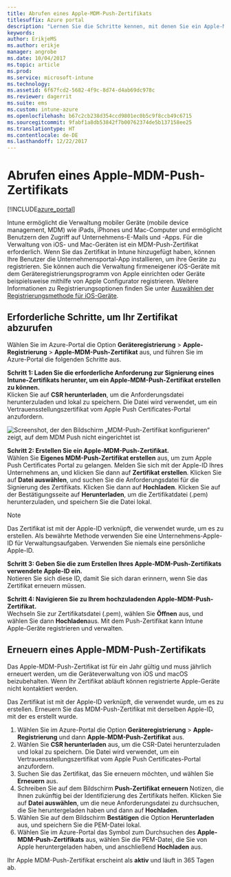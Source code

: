 ```yaml
---
title: Abrufen eines Apple-MDM-Push-Zertifikats
titlesuffix: Azure portal
description: "Lernen Sie die Schritte kennen, mit denen Sie ein Apple-MDM-Push-Zertifikat zum Verwalten von iOS-Geräten mit Intune abrufen.\""
keywords: 
author: ErikjeMS
ms.author: erikje
manager: angrobe
ms.date: 10/04/2017
ms.topic: article
ms.prod: 
ms.service: microsoft-intune
ms.technology: 
ms.assetid: 6f67fcd2-5682-4f9c-8d74-d4ab69dc978c
ms.reviewer: dagerrit
ms.suite: ems
ms.custom: intune-azure
ms.openlocfilehash: b67c2cb238d354ccd9801ec0b5c9f8ccb49c6715
ms.sourcegitcommit: 9fabf1a8db53842f7b00762374de5b137158ee25
ms.translationtype: HT
ms.contentlocale: de-DE
ms.lasthandoff: 12/22/2017
---
```

# <a name="get-an-apple-mdm-push-certificate"></a>Abrufen eines Apple-MDM-Push-Zertifikats

[!INCLUDE[azure_portal](./includes/azure_portal.md)]

Intune ermöglicht die Verwaltung mobiler Geräte (mobile device management, MDM) wie iPads, iPhones und Mac-Computer und ermöglicht Benutzern den Zugriff auf Unternehmens-E-Mails und -Apps. Für die Verwaltung von iOS- und Mac-Geräten ist ein MDM-Push-Zertifikat erforderlich. Wenn Sie das Zertifikat in Intune hinzugefügt haben, können Ihre Benutzer die Unternehmensportal-App installieren, um ihre Geräte zu registrieren. Sie können auch die Verwaltung firmeneigener iOS-Geräte mit dem Geräteregistrierungsprogramm von Apple einrichten oder Geräte beispielsweise mithilfe von Apple Configurator registrieren. Weitere Informationen zu Registrierungsoptionen finden Sie unter [Auswählen der Registrierungsmethode für iOS-Geräte](enrollment-method-choose-ios.md).

## <a name="steps-to-get-your-certificate"></a>Erforderliche Schritte, um Ihr Zertifikat abzurufen
Wählen Sie im Azure-Portal die Option **Geräteregistrierung** > **Apple-Registrierung** > **Apple-MDM-Push-Zertifikat** aus, und führen Sie im Azure-Portal die folgenden Schritte aus.

**Schritt 1: Laden Sie die erforderliche Anforderung zur Signierung eines Intune-Zertifikats herunter, um ein Apple-MDM-Push-Zertifikat erstellen zu können.**<br>
Klicken Sie auf **CSR herunterladen**, um die Anforderungsdatei herunterzuladen und lokal zu speichern. Die Datei wird verwendet, um ein Vertrauensstellungszertifikat vom Apple Push Certificates-Portal anzufordern.

  ![Screenshot, der den Bildschirm „MDM-Push-Zertifikat konfigurieren“ zeigt, auf dem MDM Push nicht eingerichtet ist](./media/create-mdm-push-certificate.png)

**Schritt 2: Erstellen Sie ein Apple-MDM-Push-Zertifikat.**<br>
Wählen Sie **Eigenes MDM-Push-Zertifikat erstellen** aus, um zum Apple Push Certificates Portal zu gelangen. Melden Sie sich mit der Apple-ID Ihres Unternehmens an, und klicken Sie dann auf **Zertifikat erstellen**. Klicken Sie auf **Datei auswählen**, und suchen Sie die Anforderungsdatei für die Signierung des Zertifikats. Klicken Sie dann auf **Hochladen**. Klicken Sie auf der Bestätigungsseite auf **Herunterladen**, um die Zertifikatdatei (.pem) herunterzuladen, und speichern Sie die Datei lokal.

> [!NOTE]
> Das Zertifikat ist mit der Apple-ID verknüpft, die verwendet wurde, um es zu erstellen. Als bewährte Methode verwenden Sie eine Unternehmens-Apple-ID für Verwaltungsaufgaben. Verwenden Sie niemals eine persönliche Apple-ID.

**Schritt 3: Geben Sie die zum Erstellen Ihres Apple-MDM-Push-Zertifikats verwendete Apple-ID ein.**<br>
Notieren Sie sich diese ID, damit Sie sich daran erinnern, wenn Sie das Zertifikat erneuern müssen.

**Schritt 4: Navigieren Sie zu Ihrem hochzuladenden Apple-MDM-Push-Zertifikat.**<br>
Wechseln Sie zur Zertifikatsdatei (.pem), wählen Sie **Öffnen** aus, und wählen Sie dann **Hochladen**aus. Mit dem Push-Zertifikat kann Intune Apple-Geräte registrieren und verwalten.

## <a name="renew-apple-mdm-push-certificate"></a>Erneuern eines Apple-MDM-Push-Zertifikats
Das Apple-MDM-Push-Zertifikat ist für ein Jahr gültig und muss jährlich erneuert werden, um die Geräteverwaltung von iOS und macOS beizubehalten. Wenn Ihr Zertifikat abläuft können registrierte Apple-Geräte nicht kontaktiert werden.

Das Zertifikat ist mit der Apple-ID verknüpft, die verwendet wurde, um es zu erstellen. Erneuern Sie das MDM-Push-Zertifikat mit derselben Apple-ID, mit der es erstellt wurde.

1. Wählen Sie im Azure-Portal die Option **Geräteregistrierung** > **Apple-Registrierung** und dann **Apple-MDM-Push-Zertifikat** aus.
2. Wählen Sie **CSR herunterladen** aus, um die CSR-Datei herunterzuladen und lokal zu speichern. Die Datei wird verwendet, um ein Vertrauensstellungszertifikat vom Apple Push Certificates-Portal anzufordern.
3. Suchen Sie das Zertifikat, das Sie erneuern möchten, und wählen Sie **Erneuern** aus.
4. Schreiben Sie auf dem Bildschirm **Push-Zertifikat erneuern** Notizen, die Ihnen zukünftig bei der Identifizierung des Zertifikats helfen. Klicken Sie auf **Datei auswählen**, um die neue Anforderungsdatei zu durchsuchen, die Sie heruntergeladen haben und dann auf **Hochladen**.
5. Wählen Sie auf dem Bildschirm **Bestätigen** die Option **Herunterladen** aus, und speichern Sie die PEM-Datei lokal.
6. Wählen Sie im Azure-Portal das Symbol zum Durchsuchen des **Apple-MDM-Push-Zertifikats** aus, wählen Sie die PEM-Datei, die Sie von Apple heruntergeladen haben, und anschließend **Hochladen** aus.

Ihr Apple MDM-Push-Zertifikat erscheint als **aktiv** und läuft in 365 Tagen ab.
